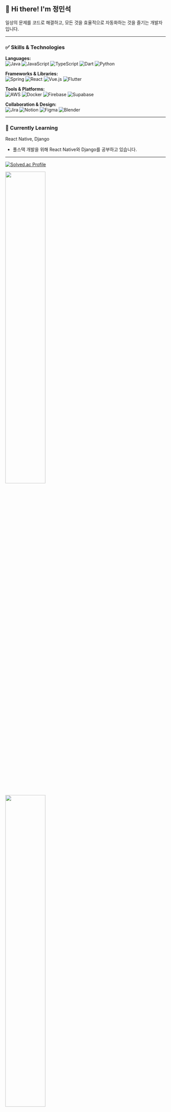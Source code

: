 ## 👋 Hi there! I'm 정민석

일상의 문제를 코드로 해결하고, 모든 것을 효율적으로 자동화하는 것을 즐기는 개발자입니다.

---
### ✅ Skills & Technologies

**Languages:**  
![Java](https://img.shields.io/badge/-Java-007396?logo=java&logoColor=white)
![JavaScript](https://img.shields.io/badge/-JavaScript-F7DF1E?logo=javascript&logoColor=white)
![TypeScript](https://img.shields.io/badge/-TypeScript-3178C6?logo=typescript&logoColor=white)
![Dart](https://img.shields.io/badge/-Dart-0175C2?logo=dart&logoColor=white)
![Python](https://img.shields.io/badge/-Python-3776AB?logo=python&logoColor=white)

**Frameworks & Libraries:**  
![Spring](https://img.shields.io/badge/-Spring-6DB33F?logo=spring&logoColor=white)
![React](https://img.shields.io/badge/-React-61DAFB?logo=react&logoColor=black)
![Vue.js](https://img.shields.io/badge/-Vue.js-4FC08D?logo=vue.js&logoColor=white)
![Flutter](https://img.shields.io/badge/-Flutter-02569B?logo=flutter&logoColor=white)

**Tools & Platforms:**  
![AWS](https://img.shields.io/badge/-AWS-232F3E?logo=amazonaws&logoColor=white)
![Docker](https://img.shields.io/badge/-Docker-2496ED?logo=docker&logoColor=white)
![Firebase](https://img.shields.io/badge/-Firebase-FFCA28?logo=firebase&logoColor=black)
![Supabase](https://img.shields.io/badge/-Supabase-3ECF8E?logo=supabase&logoColor=white)

**Collaboration & Design:**  
![Jira](https://img.shields.io/badge/-Jira-0052CC?logo=jira&logoColor=white)
![Notion](https://img.shields.io/badge/-Notion-000000?logo=notion&logoColor=white)
![Figma](https://img.shields.io/badge/-Figma-F24E1E?logo=figma&logoColor=white)
![Blender](https://img.shields.io/badge/-Blender-F5792A?logo=blender&logoColor=white)

---

### 🌱 Currently Learning

React Native, Django
- 풀스택 개발을 위해 React Native와 Django를 공부하고 있습니다.

---

[![Solved.ac Profile](http://mazassumnida.wtf/api/v2/generate_badge?boj=howyoulikethat)](https://solved.ac/howyoulikethat/)

<a href="https://github.com/anuraghazra/github-readme-stats">
    <img src="https://github-readme-stats.vercel.app/api/top-langs/?username=alstjrwjd99&layout=donut&show_icons=true&theme=material-palenight&hide_border=true&bg_color=20232a&icon_color=58A6FF&text_color=fff&title_color=58A6FF&count_private=true&exclude_repo=Face-Transfer-Application" width="50%" />
</a>    
<a href="https://github.com/anuraghazra/github-readme-stats">
  <img src="https://github-readme-stats.vercel.app/api?username=alstjrwjd99&show_icons=true&theme=material-palenight&hide_border=true&bg_color=20232a&icon_color=58A6FF&text_color=fff&title_color=58A6FF&count_private=true" width="50%" />
</a>
